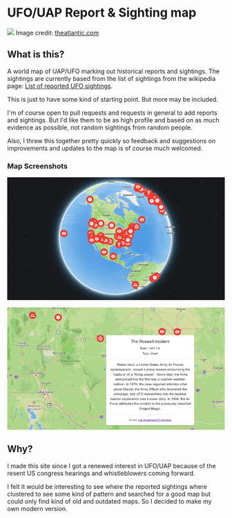 # UFO/UAP Report & Sighting map

![](https://cdn.theatlantic.com/thumbor/6BDWtJj8VNIemazwgNIs7Fo1p3k=/0x0:2000x1125/1952x1098/media/img/mt/2022/05/Atl_UFO_gov_v1/original.png)
Image credit: [theatlantic.com](https://www.theatlantic.com/world/)

## What is this?

A world map of UAP/UFO marking out historical reports and sightings. The sightings are currently based from the list of sightings from the wikipedia page: [List of reported UFO sightings](https://en.wikipedia.org/wiki/List_of_reported_UFO_sightings).

This is just to have some kind of starting point. But more may be included.

I'm of course open to pull requests and requests in general to add reports and sightings. But I'd like them to be as high profile and based on as much evidence as possible, not random sightings from random people.

Also, I threw this together pretty quickly so feedback and suggestions on improvements and updates to the map is of course much welcomed.

### Map Screenshots

![](https://raw.githubusercontent.com/helit/uap-map/main/src/assets/images/map-screenshot-01.png)

![](https://raw.githubusercontent.com/helit/uap-map/main/src/assets/images/map-screenshot-02.png)

## Why?

I made this site since I got a renewed interest in UFO/UAP because of the resent US congress hearings and whistleblowers coming forward.

I felt it would be interesting to see where the reported sightings where clustered to see some kind of pattern and searched for a good map but could only find kind of old and outdated maps. So I decided to make my own modern version.
